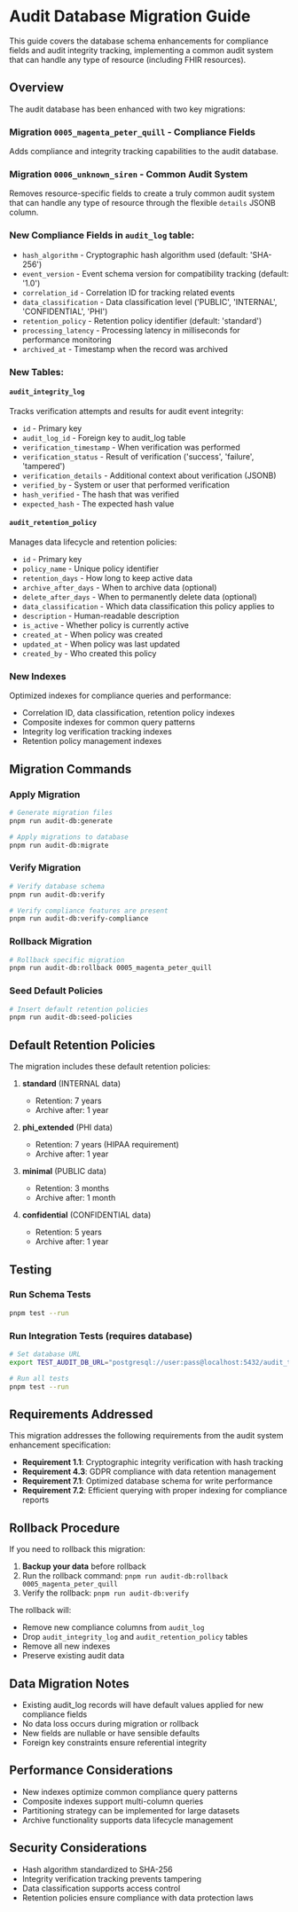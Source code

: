 # Audit Database Migration Guide

This guide covers the database schema enhancements for compliance fields and audit integrity tracking, implementing a common audit system that can handle any type of resource (including FHIR resources).

## Overview

The audit database has been enhanced with two key migrations:

### Migration `0005_magenta_peter_quill` - Compliance Fields

Adds compliance and integrity tracking capabilities to the audit database.

### Migration `0006_unknown_siren` - Common Audit System

Removes resource-specific fields to create a truly common audit system that can handle any type of resource through the flexible `details` JSONB column.

### New Compliance Fields in `audit_log` table:

- `hash_algorithm` - Cryptographic hash algorithm used (default: 'SHA-256')
- `event_version` - Event schema version for compatibility tracking (default: '1.0')
- `correlation_id` - Correlation ID for tracking related events
- `data_classification` - Data classification level ('PUBLIC', 'INTERNAL', 'CONFIDENTIAL', 'PHI')
- `retention_policy` - Retention policy identifier (default: 'standard')
- `processing_latency` - Processing latency in milliseconds for performance monitoring
- `archived_at` - Timestamp when the record was archived

### New Tables:

#### `audit_integrity_log`

Tracks verification attempts and results for audit event integrity:

- `id` - Primary key
- `audit_log_id` - Foreign key to audit_log table
- `verification_timestamp` - When verification was performed
- `verification_status` - Result of verification ('success', 'failure', 'tampered')
- `verification_details` - Additional context about verification (JSONB)
- `verified_by` - System or user that performed verification
- `hash_verified` - The hash that was verified
- `expected_hash` - The expected hash value

#### `audit_retention_policy`

Manages data lifecycle and retention policies:

- `id` - Primary key
- `policy_name` - Unique policy identifier
- `retention_days` - How long to keep active data
- `archive_after_days` - When to archive data (optional)
- `delete_after_days` - When to permanently delete data (optional)
- `data_classification` - Which data classification this policy applies to
- `description` - Human-readable description
- `is_active` - Whether policy is currently active
- `created_at` - When policy was created
- `updated_at` - When policy was last updated
- `created_by` - Who created this policy

### New Indexes

Optimized indexes for compliance queries and performance:

- Correlation ID, data classification, retention policy indexes
- Composite indexes for common query patterns
- Integrity log verification tracking indexes
- Retention policy management indexes

## Migration Commands

### Apply Migration

```bash
# Generate migration files
pnpm run audit-db:generate

# Apply migrations to database
pnpm run audit-db:migrate
```

### Verify Migration

```bash
# Verify database schema
pnpm run audit-db:verify

# Verify compliance features are present
pnpm run audit-db:verify-compliance
```

### Rollback Migration

```bash
# Rollback specific migration
pnpm run audit-db:rollback 0005_magenta_peter_quill
```

### Seed Default Policies

```bash
# Insert default retention policies
pnpm run audit-db:seed-policies
```

## Default Retention Policies

The migration includes these default retention policies:

1. **standard** (INTERNAL data)
   - Retention: 7 years
   - Archive after: 1 year

2. **phi_extended** (PHI data)
   - Retention: 7 years (HIPAA requirement)
   - Archive after: 1 year

3. **minimal** (PUBLIC data)
   - Retention: 3 months
   - Archive after: 1 month

4. **confidential** (CONFIDENTIAL data)
   - Retention: 5 years
   - Archive after: 1 year

## Testing

### Run Schema Tests

```bash
pnpm test --run
```

### Run Integration Tests (requires database)

```bash
# Set database URL
export TEST_AUDIT_DB_URL="postgresql://user:pass@localhost:5432/audit_test"

# Run all tests
pnpm test --run
```

## Requirements Addressed

This migration addresses the following requirements from the audit system enhancement specification:

- **Requirement 1.1**: Cryptographic integrity verification with hash tracking
- **Requirement 4.3**: GDPR compliance with data retention management
- **Requirement 7.1**: Optimized database schema for write performance
- **Requirement 7.2**: Efficient querying with proper indexing for compliance reports

## Rollback Procedure

If you need to rollback this migration:

1. **Backup your data** before rollback
2. Run the rollback command: `pnpm run audit-db:rollback 0005_magenta_peter_quill`
3. Verify the rollback: `pnpm run audit-db:verify`

The rollback will:

- Remove new compliance columns from `audit_log`
- Drop `audit_integrity_log` and `audit_retention_policy` tables
- Remove all new indexes
- Preserve existing audit data

## Data Migration Notes

- Existing audit_log records will have default values applied for new compliance fields
- No data loss occurs during migration or rollback
- New fields are nullable or have sensible defaults
- Foreign key constraints ensure referential integrity

## Performance Considerations

- New indexes optimize common compliance query patterns
- Composite indexes support multi-column queries
- Partitioning strategy can be implemented for large datasets
- Archive functionality supports data lifecycle management

## Security Considerations

- Hash algorithm standardized to SHA-256
- Integrity verification tracking prevents tampering
- Data classification supports access control
- Retention policies ensure compliance with data protection laws
